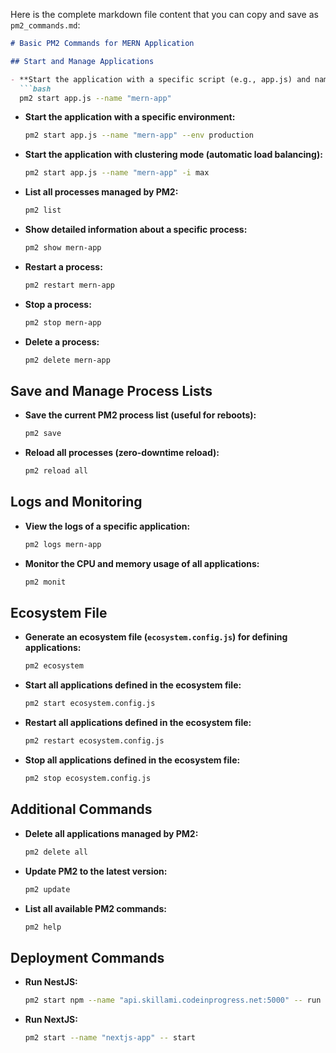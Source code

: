 Here is the complete markdown file content that you can copy and save as `pm2_commands.md`:

```markdown
# Basic PM2 Commands for MERN Application

## Start and Manage Applications

- **Start the application with a specific script (e.g., app.js) and name:**
  ```bash
  pm2 start app.js --name "mern-app"
  ```

- **Start the application with a specific environment:**
  ```bash
  pm2 start app.js --name "mern-app" --env production
  ```

- **Start the application with clustering mode (automatic load balancing):**
  ```bash
  pm2 start app.js --name "mern-app" -i max
  ```

- **List all processes managed by PM2:**
  ```bash
  pm2 list
  ```

- **Show detailed information about a specific process:**
  ```bash
  pm2 show mern-app
  ```

- **Restart a process:**
  ```bash
  pm2 restart mern-app
  ```

- **Stop a process:**
  ```bash
  pm2 stop mern-app
  ```

- **Delete a process:**
  ```bash
  pm2 delete mern-app
  ```

## Save and Manage Process Lists

- **Save the current PM2 process list (useful for reboots):**
  ```bash
  pm2 save
  ```

- **Reload all processes (zero-downtime reload):**
  ```bash
  pm2 reload all
  ```

## Logs and Monitoring

- **View the logs of a specific application:**
  ```bash
  pm2 logs mern-app
  ```

- **Monitor the CPU and memory usage of all applications:**
  ```bash
  pm2 monit
  ```

## Ecosystem File

- **Generate an ecosystem file (`ecosystem.config.js`) for defining applications:**
  ```bash
  pm2 ecosystem
  ```

- **Start all applications defined in the ecosystem file:**
  ```bash
  pm2 start ecosystem.config.js
  ```

- **Restart all applications defined in the ecosystem file:**
  ```bash
  pm2 restart ecosystem.config.js
  ```

- **Stop all applications defined in the ecosystem file:**
  ```bash
  pm2 stop ecosystem.config.js
  ```

## Additional Commands

- **Delete all applications managed by PM2:**
  ```bash
  pm2 delete all
  ```

- **Update PM2 to the latest version:**
  ```bash
  pm2 update
  ```

- **List all available PM2 commands:**
  ```bash
  pm2 help
  ```

## Deployment Commands

- **Run NestJS:**
  ```bash
  pm2 start npm --name "api.skillami.codeinprogress.net:5000" -- run "start:prod"
  ```

- **Run NextJS:**
  ```bash
  pm2 start --name "nextjs-app" -- start
  ```
```

